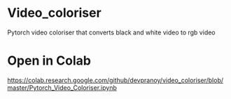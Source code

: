 # Video_coloriser
Pytorch video coloriser that converts black and white video to rgb video
 # Open in Colab
 https://colab.research.google.com/github/devpranoy/video_coloriser/blob/master/Pytorch_Video_Coloriser.ipynb
 
